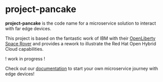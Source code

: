 # project-pancake

**project-pancake** is the code name for a microservice solution to interact with far edge devices.  

This project is based on the fantastic work of IBM with their [OpenLiberty Space Rover](https://github.com/OpenLiberty/space-rover-mission) and provides a rework to illustrate the Red Hat Open Hybrid Cloud capabilities. 

! work in progress ! 

Check out our [documentation](https://docs.beezy.cloud) to start your own microservice journey with edge devices!